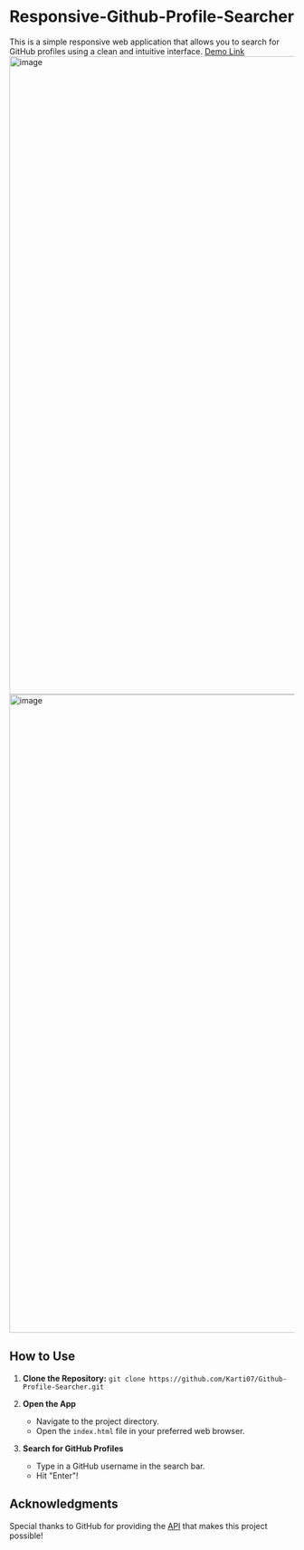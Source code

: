 # Responsive-Github-Profile-Searcher
This is a simple responsive web application that allows you to search for GitHub profiles using a clean and intuitive interface.
[Demo Link](https://karti07.github.io/Responsive-Github-Profile-Searcher/)
<img width="1128" alt="image" src="https://github.com/Karti07/Responsive-Github-Profile-Searcher/assets/125097553/b15363f6-82f8-4afb-8171-ea7e27cb734d">
<img width="1128" alt="image" src="https://github.com/Karti07/Responsive-Github-Profile-Searcher/assets/125097553/d752a66e-bef7-46b0-a5c1-ee724e2d25ef">

## How to Use
1. **Clone the Repository:**
   ```git clone https://github.com/Karti07/Github-Profile-Searcher.git```

2. **Open the App**
     - Navigate to the project directory.
     - Open the `index.html` file in your preferred web browser.

3. **Search for GitHub Profiles**
     - Type in a GitHub username in the search bar.
     - Hit "Enter"!

## Acknowledgments
Special thanks to GitHub for providing the [API](https://docs.github.com/rest) that makes this project possible!
